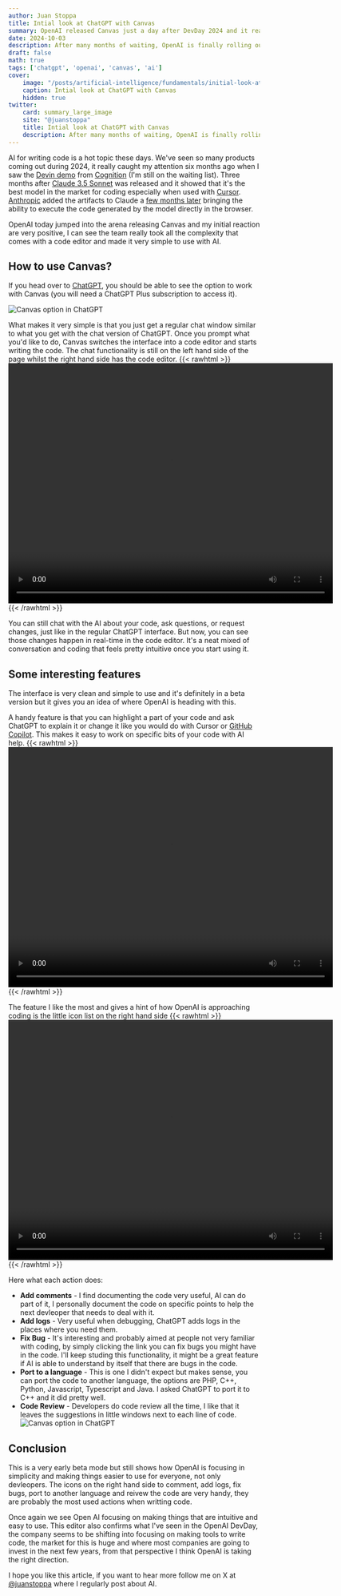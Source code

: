```yaml
---
author: Juan Stoppa
title: Intial look at ChatGPT with Canvas
summary: OpenAI released Canvas just a day after DevDay 2024 and it really feels like a game changer for writing code.
date: 2024-10-03
description: After many months of waiting, OpenAI is finally rolling out new features and it really looks like their priority now is developers.
draft: false
math: true
tags: ['chatgpt', 'openai', 'canvas', 'ai']
cover:
    image: "/posts/artificial-intelligence/fundamentals/initial-look-at-chatgpt-with-canvas/chatgpt-with-canvas-cover.png"
    caption: Intial look at ChatGPT with Canvas
    hidden: true
twitter:
    card: summary_large_image
    site: "@juanstoppa"
    title: Intial look at ChatGPT with Canvas
    description: After many months of waiting, OpenAI is finally rolling out new features and it really looks like their priority now is developers.
---
```


AI for writing code is a hot topic these days. We've seen so many products coming out during 2024, it really caught my attention six months ago when I saw the [Devin demo](https://www.youtube.com/watch?v=fjHtjT7GO1c) from [Cognition](https://www.cognition.ai/) (I'm still on the waiting list). Three months after [Claude 3.5 Sonnet](https://www.anthropic.com/news/claude-3-5-sonnet) was  released and it showed that it's the best model in the market for coding especially when used with [Cursor](https://www.cursor.com/). [Anthropic](https://www.anthropic.com/) added the artifacts to Claude a [few months later](https://www.anthropic.com/news/artifacts) bringing the ability to execute the code generated by the model directly in the browser.

OpenAI today jumped into the arena releasing Canvas and my initial reaction are very positive, I can see the team really took all the complexity that comes with a code editor and made it very simple to use with AI. 

## How to use Canvas?

If you head over to [ChatGPT](https://chatgpt.com/), you should be able to see the option to work with Canvas (you will need a ChatGPT Plus subscription to access it).

![Canvas option in ChatGPT](/posts/artificial-intelligence/fundamentals/initial-look-at-chatgpt-with-canvas/chatgpt-canvas-option.png)

What makes it very simple is that you just get a regular chat window similar to what you get with the chat version of ChatGPT. 
Once you prompt what you'd like to do, Canvas switches the interface into a code editor and starts writing the code. The chat functionality is still on the left hand side of the page whilst the right hand side has the code editor.
{{< rawhtml >}}
<video width="650" height="480" style="display: block; margin: 0 auto" controls>
  <source src="/posts/artificial-intelligence/fundamentals/initial-look-at-chatgpt-with-canvas/chatgpt-with-canvas.mp4" type="video/mp4">
  Your browser does not support the video tag.
</video>
{{< /rawhtml >}}

You can still chat with the AI about your code, ask questions, or request changes, just like in the regular ChatGPT interface. But now, you can see those changes happen in real-time in the code editor. It's a neat mixed of conversation and coding that feels pretty intuitive once you start using it.

## Some interesting features

The interface is very clean and simple to use and it's definitely in a beta version but it gives you an idea of where OpenAI is heading with this.

A handy feature is that you can highlight a part of your code and ask ChatGPT to explain it or change it like you would do with Cursor or [GitHub Copilot](https://github.com/features/copilot). This makes it easy to work on specific bits of your code with AI help.
{{< rawhtml >}}
<video width="650" height="480" style="display: block; margin: 0 auto" controls>
  <source src="/posts/artificial-intelligence/fundamentals/initial-look-at-chatgpt-with-canvas/chatgpt-canvas-ask-chatgpt.mp4" type="video/mp4">
  Your browser does not support the video tag.
</video>
{{< /rawhtml >}}

The feature I like the most and gives a hint of how OpenAI is approaching coding is the little icon list on the right hand side
{{< rawhtml >}}
<video width="650" height="480" style="display: block; margin: 0 auto" controls>
  <source src="/posts/artificial-intelligence/fundamentals/initial-look-at-chatgpt-with-canvas/chatgpt-canvas-right-hand-side-icons.mp4" type="video/mp4">
  Your browser does not support the video tag.
</video>
{{< /rawhtml >}}

Here what each action does:

- **Add comments** - I find documenting the code very useful, AI can do part of it, I personally document the code on specific points to help the next devleoper that needs to deal with it.
- **Add logs** - Very useful when debugging, ChatGPT adds logs in the places where you need them.
- **Fix Bug** - It's interesting and probably aimed at people not very familiar with coding, by simply clicking the link you can fix bugs you might have in the code. I'll keep studing this functionality, it might be a great feature if AI is able to understand by itself that there are bugs in the code.
- **Port to a language** - This is one I didn't expect but makes sense, you can port the code to another language, the options are PHP, C++, Python, Javascript, Typescript and Java. I asked ChatGPT to port it to C++ and it did pretty well.
- **Code Review** - Developers do code review all the time, I like that it leaves the suggestions in little windows next to each line of code.
![Canvas option in ChatGPT](/posts/artificial-intelligence/fundamentals/initial-look-at-chatgpt-with-canvas/chatgpt-with-canvas-code-review.png)

## Conclusion 

This is a very early beta mode but still shows how OpenAI is focusing in simplicity and making things easier to use for everyone, not only devleopers. The icons on the right hand side to comment, add logs, fix bugs, port to another language and reivew the code are very handy, they are probably the most used actions when writting code. 

Once again we see Open AI focusing on making things that are intuitive and easy to use. This editor also confirms what I've seen in the OpenAI DevDay, the company seems to be shifting into focusing on making tools to write code, the market for this is huge and where most companies are going to invest in the next few years, from that perspective I think OpenAI is taking the right direction.

I hope you like this article, if you want to hear more follow me on X at [@juanstoppa](https://x.com/juanstoppa) where I regularly post about AI.
